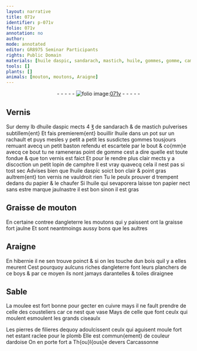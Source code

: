 ```yaml
---
layout: narrative
title: 071v
identifier: p-071v
folio: 071v
annotation: no
author:
mode: annotated
editor: GR8975 Seminar Participants
rights: Public Domain
materials: [huile daspic, sandarach, mastich, huile, gommes, gomme, camphre, papier, Graisse de mouton, graisse, bois, boys, cuivre, vase, pierres de filieres, plomb, ardoise]
tools: []
plants: []
animals: [mouton, moutons, Araigne]
---
```


<div class="folio" align="center">- - - - - <a href="http://gallica.bnf.fr/ark:/12148/btv1b10500001g/f148.image" target="_blank"><img src="https://cu-mkp.github.io/2017-workshop-edition/assets/photo-icon.png" alt="folio image: " style="display:inline-block; margin-bottom:-3px;"/>071v</a> - - - - - </div>    

## Vernis

 
Sur demy lb d<span class="m">huile daspic</span> mects 4 ℥ de <span class="m">sandarach</span> & de <span class="m">mastich</span> pulverises subtillem{ent} Et fais premierem{ent} bouillir l<span class="m">huile</span> dans un pot sur un rachault et puys mesles y petit a petit les susdictes <span class="m">gommes</span> tousjours remuant avecq un petit baston refendu et escartele par le bout & co{mm}e avecq ce bout tu ne rameneras point de <span class="m">gomme</span> cest a dire quelle est toute fondue & que ton vernis est faict Et pour le rendre plus clair mects y a discoction un petit lopin de <span class="m">camphre</span> Il est vray quavecq cela il nest pas si tost sec Advises bien que l<span class="m">huile daspic</span> soict bon clair & point gras aultrem{ent} ton vernis ne vauldroit rien Tu le peulx prouver d trempent dedans du <span class="m">papier</span> & le chaufer Si l<span class="m">huile</span> qui sevaporera laisse ton <span class="m">papier</span> nect sans estre marque jaulnastre il est bon sinon il est gras
    

## <span class="m">Graisse de <span class="al">mouton</span></span>

 
En certaine contree d<span class="pl">angleterre</span> les <span class="al">moutons</span> qui y paissent ont la <span class="m">graisse</span> fort jaulne Et sont neantmoings aussy bons que les aultres
    

## <span class="al">Araigne</span>

 
En <span class="pl">hibernie</span> il ne sen trouve poinct & si on les touche dun <span class="m">bois</span> quil y a elles meurent Cest pourquoy aulcuns riches d<span class="pl">angleterre</span> font leurs planchers de ce <span class="m">boys</span> & par ce moyen ils nont jamays darantelles & toiles diraignee
    

## Sable

 
La moulee est fort bonne pour gecter en <span class="m">cuivre</span> mays il ne fault prendre de celle des cousteliers car ce nest que <span class="m">vase</span> Mays de celle que font ceulx qui moulent esmoulent les grands ciseaulx
 
Les <span class="m">pierres de filieres</span> dequoy adoulcissent ceulx qui aguisent moule fort net estant raclee pour le <span class="m">plomb</span> Elle est commun{ement} de couleur d<span class="m">ardoise</span> On en porte fort a <span class="pl">Th{ou}l{ous}e</span> devers <span class="pl">Carcassonne</span>
 